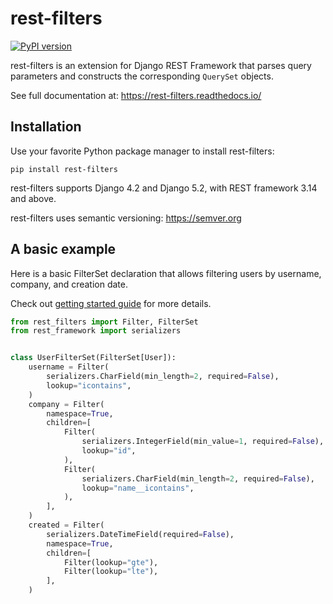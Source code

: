 # rest-filters

[![PyPI version](https://badge.fury.io/py/rest-filters.svg)](https://badge.fury.io/py/rest-filters)

rest-filters is an extension for Django REST Framework that parses query
parameters and constructs the corresponding `QuerySet` objects.

See full documentation at: https://rest-filters.readthedocs.io/

## Installation

Use your favorite Python package manager to install rest-filters:

```
pip install rest-filters
```

rest-filters supports Django 4.2 and Django 5.2, with REST framework 3.14 and
above.

rest-filters uses semantic versioning: https://semver.org

## A basic example

Here is a basic FilterSet declaration that allows filtering users by username,
company, and creation date.

Check
out [getting started guide](https://rest-filters.readthedocs.io/en/latest/getting-started.html)
for more details.

```python
from rest_filters import Filter, FilterSet
from rest_framework import serializers


class UserFilterSet(FilterSet[User]):
    username = Filter(
        serializers.CharField(min_length=2, required=False),
        lookup="icontains",
    )
    company = Filter(
        namespace=True,
        children=[
            Filter(
                serializers.IntegerField(min_value=1, required=False),
                lookup="id",
            ),
            Filter(
                serializers.CharField(min_length=2, required=False),
                lookup="name__icontains",
            ),
        ],
    )
    created = Filter(
        serializers.DateTimeField(required=False),
        namespace=True,
        children=[
            Filter(lookup="gte"),
            Filter(lookup="lte"),
        ],
    )
```
